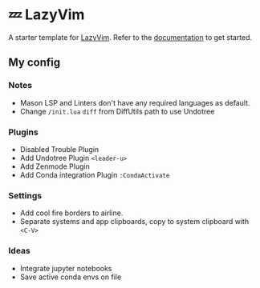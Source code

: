 # 💤 LazyVim

A starter template for [LazyVim](https://github.com/LazyVim/LazyVim).
Refer to the [documentation](https://lazyvim.github.io/installation) to get started.

## My config

### Notes
- Mason LSP and Linters don't have any required languages as default.
- Change `/init.lua` `diff` from DiffUtils path to use Undotree

### Plugins
- Disabled Trouble Plugin
- Add Undotree Plugin  `<leader-u>`
- Add Zenmode Plugin
- Add Conda integration Plugin `:CondaActivate`

### Settings
- Add cool fire borders to airline.
- Separate systems and app clipboards, copy to system clipboard with `<C-V>`

### Ideas
- Integrate jupyter notebooks
- Save active conda envs on file